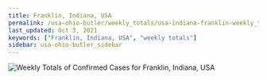 ```yaml
---
title: Franklin, Indiana, USA
permalink: /usa-ohio-butler/weekly_totals/usa-indiana-franklin-weekly_totals.html
last_updated: Oct 3, 2021
keywords: ["Franklin, Indiana, USA", "weekly totals"]
sidebar: usa-ohio-butler_sidebar
---
```


![Weekly Totals of Confirmed Cases for Franklin, Indiana, USA](/covid_tracker/images/graphs/usa-indiana-franklin-weekly_totals_graph.png)
